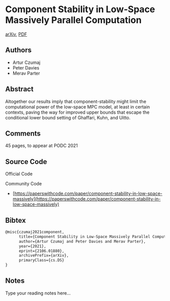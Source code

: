
# Component Stability in Low-Space Massively Parallel Computation

[arXiv](https://arxiv.org/abs/2106.01880), [PDF](https://arxiv.org/pdf/2106.01880.pdf)

## Authors

- Artur Czumaj
- Peter Davies
- Merav Parter

## Abstract

Altogether our results imply that component-stability might limit the computational power of the low-space MPC model, at least in certain contexts, paving the way for improved upper bounds that escape the conditional lower bound setting of Ghaffari, Kuhn, and Uitto.

## Comments

45 pages, to appear at PODC 2021

## Source Code

Official Code



Community Code

- [https://paperswithcode.com/paper/component-stability-in-low-space-massively](https://paperswithcode.com/paper/component-stability-in-low-space-massively)

## Bibtex

```tex
@misc{czumaj2021component,
      title={Component Stability in Low-Space Massively Parallel Computation}, 
      author={Artur Czumaj and Peter Davies and Merav Parter},
      year={2021},
      eprint={2106.01880},
      archivePrefix={arXiv},
      primaryClass={cs.DS}
}
```

## Notes

Type your reading notes here...

